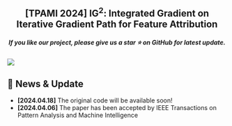 <h2 align="center"> [TPAMI 2024] IG<sup>2</sup>: Integrated Gradient on Iterative Gradient Path for Feature Attribution </h2>
<h5 align="center"> If you like our project, please give us a star ⭐ on GitHub for latest update.  </h2>

![](./image/abstract.gif)

## 📰 News & Update

- **[2024.04.18]** The original code will be available soon! 
- **[2024.04.06]** The paper has been accepted by IEEE Transactions on Pattern Analysis and Machine Intelligence

